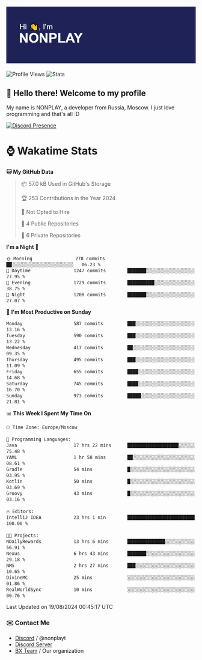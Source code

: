 ![Discord Presence](./header.png)
<br></br>
![Profile Views](https://komarev.com/ghpvc/?username=NONPLAYT&color=blue&style=for-the-badge)
![Stats](https://img.shields.io/badge/0%25-OPTIMIZED-orange?style=for-the-badge)


## :wave: Hello there! Welcome to my profile

My name is NONPLAY, a developer from Russia, Moscow. I just love programming and that's all :D

[![Discord Presence](https://lanyard.cnrad.dev/api/597087584090587177?showDisplayName=true)](https://discord.com/users/597087584090587177) 

# ⌚ Wakatime Stats

<!--START_SECTION:waka-->
**🐱 My GitHub Data** 

> 📦 57.0 kB Used in GitHub's Storage 
 > 
> 🏆 253 Contributions in the Year 2024
 > 
> 🚫 Not Opted to Hire
 > 
> 📜 4 Public Repositories 
 > 
> 🔑 6 Private Repositories 
 > 
**I'm a Night 🦉** 

```text
🌞 Morning                278 commits         ██░░░░░░░░░░░░░░░░░░░░░░░   06.23 % 
🌆 Daytime                1247 commits        ███████░░░░░░░░░░░░░░░░░░   27.95 % 
🌃 Evening                1729 commits        ██████████░░░░░░░░░░░░░░░   38.75 % 
🌙 Night                  1208 commits        ███████░░░░░░░░░░░░░░░░░░   27.07 % 
```
📅 **I'm Most Productive on Sunday** 

```text
Monday                   587 commits         ███░░░░░░░░░░░░░░░░░░░░░░   13.16 % 
Tuesday                  590 commits         ███░░░░░░░░░░░░░░░░░░░░░░   13.22 % 
Wednesday                417 commits         ██░░░░░░░░░░░░░░░░░░░░░░░   09.35 % 
Thursday                 495 commits         ███░░░░░░░░░░░░░░░░░░░░░░   11.09 % 
Friday                   655 commits         ████░░░░░░░░░░░░░░░░░░░░░   14.68 % 
Saturday                 745 commits         ████░░░░░░░░░░░░░░░░░░░░░   16.70 % 
Sunday                   973 commits         █████░░░░░░░░░░░░░░░░░░░░   21.81 % 
```


📊 **This Week I Spent My Time On** 

```text
🕑︎ Time Zone: Europe/Moscow

💬 Programming Languages: 
Java                     17 hrs 22 mins      ███████████████████░░░░░░   75.48 % 
YAML                     1 hr 58 mins        ██░░░░░░░░░░░░░░░░░░░░░░░   08.61 % 
Gradle                   54 mins             █░░░░░░░░░░░░░░░░░░░░░░░░   03.95 % 
Kotlin                   50 mins             █░░░░░░░░░░░░░░░░░░░░░░░░   03.69 % 
Groovy                   43 mins             █░░░░░░░░░░░░░░░░░░░░░░░░   03.16 % 

🔥 Editors: 
IntelliJ IDEA            23 hrs 1 min        █████████████████████████   100.00 % 

🐱‍💻 Projects: 
NDailyRewards            13 hrs 6 mins       ██████████████░░░░░░░░░░░   56.91 % 
Nexus                    6 hrs 43 mins       ███████░░░░░░░░░░░░░░░░░░   29.18 % 
NMS                      2 hrs 27 mins       ███░░░░░░░░░░░░░░░░░░░░░░   10.65 % 
DivineMC                 25 mins             ░░░░░░░░░░░░░░░░░░░░░░░░░   01.86 % 
RealWorldSync            10 mins             ░░░░░░░░░░░░░░░░░░░░░░░░░   00.76 % 
```


 Last Updated on 19/08/2024 00:45:17 UTC
<!--END_SECTION:waka-->

### ✉️ Contact Me

- [Discord](https://discord.com/users/597087584090587177) / @nonplayt
- [Discord Server](https://discord.gg/p7cxhw7E2M)
- [BX Team](https://github.com/BX-Team) / Our organization
